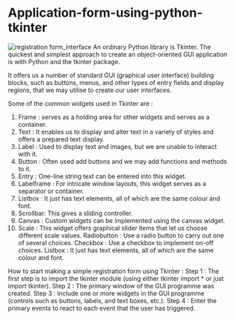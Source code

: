 # Application-form-using-python-tkinter
![registration form_interface](https://user-images.githubusercontent.com/102173748/207707106-46cc561f-e282-472d-a2e1-c100960ef8cd.png)
An ordinary Python library is Tkinter. The quickest and simplest approach to create an object-oriented GUI application is with Python and the tkinter package.

It offers us a number of standard GUI (graphical user interface) building blocks, such as buttons, menus, and other types of entry fields and display regions, that we may utilise to create our user interfaces.

Some of the common widgets used in Tkinter are :

1. Frame : serves as a holding area for other widgets and serves as a container.
2. Text : It enables us to display and alter text in a variety of styles and offers a prepared text display.
3. Label : Used to display text and images, but we are unable to interact with it.
4. Button : Often used add buttons and we may add functions and methods to it.
5. Entry : One-line string text can be entered into this widget.
6. Labelframe : For intricate window layouts, this widget serves as a separator or container.
7. Listbox : It just has text elements, all of which are the same colour and font.
8. Scrollbar: This gives a sliding controller.
9. Canvas : Custom widgets can be implemented using the canvas widget.
10. Scale : This widget offers graphical slider items that let us choose different scale values.
Radiobutton : Use a radio button to carry out one of several choices.
Checkbox : Use a checkbox to implement on-off choices.
Listbox : It just has text elements, all of which are the same colour and font.


How to start making a simple registration form using Tkinter :
Step 1 : The first step is to import the tkinter module (using either tkinter import * or just import tkinter).
Step 2 : The primary window of the GUI programme was created.
Step 3 : Include one or more widgets in the GUI programme (controls such as buttons, labels, and text boxes, etc.).
Step 4 : Enter the primary events to react to each event that the user has triggered.
